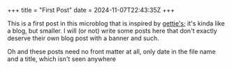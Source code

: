 +++
title = "First Post"
date = 2024-11-07T22:43:35Z
+++

This is a first post in this microblog that is inspired by [gettie's](https://getimiskon.xyz/microblog.html); it's kinda like a blog, but smaller. I will (or not) write some posts here that don't exactly deserve their own blog post with a banner and such.

Oh and these posts need no front matter at all, only date in the file name and a title, which isn't seen anywhere
